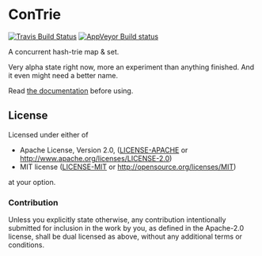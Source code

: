 # ConTrie

[![Travis Build Status](https://api.travis-ci.org/vorner/contrie.png?branch=master)](https://travis-ci.org/vorner/contrie)
[![AppVeyor Build status](https://ci.appveyor.com/api/projects/status/9e0mmfqqp4o9ap5c/branch/master?svg=true)](https://ci.appveyor.com/project/vorner/contrie/branch/master)

A concurrent hash-trie map & set.

Very alpha state right now, more an experiment than anything finished. And it
even might need a better name.

Read [the documentation](https://docs.rs/contrie) before using.

## License

Licensed under either of

 * Apache License, Version 2.0, ([LICENSE-APACHE](LICENSE-APACHE) or http://www.apache.org/licenses/LICENSE-2.0)
 * MIT license ([LICENSE-MIT](LICENSE-MIT) or http://opensource.org/licenses/MIT)

at your option.

### Contribution

Unless you explicitly state otherwise, any contribution intentionally
submitted for inclusion in the work by you, as defined in the Apache-2.0
license, shall be dual licensed as above, without any additional terms
or conditions.

[`Arc`]: https://doc.rust-lang.org/std/sync/struct.Arc.html
[`AtomicPtr`]: https://doc.rust-lang.org/std/sync/atomic/struct.AtomicPtr.html
[`ArcSwap`]: https://docs.rs/arc-swap/*/arc_swap/struct.ArcSwap.html

